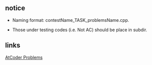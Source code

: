 ## notice

- Naming format: contestName_TASK_problemsName.cpp.

- Those under testing codes (i.e. Not AC) should be place in subdir.



## links

[AtCoder Problems](https://kenkoooo.com/atcoder/#/table/)

## 
